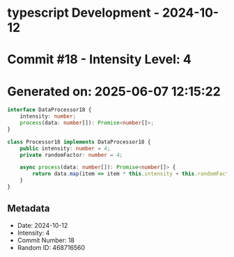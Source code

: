 ﻿# typescript Development - 2024-10-12
# Commit #18 - Intensity Level: 4
# Generated on: 2025-06-07 12:15:22
```typescript
interface DataProcessor18 {
    intensity: number;
    process(data: number[]): Promise<number[]>;
}

class Processor18 implements DataProcessor18 {
    public intensity: number = 4;
    private randomFactor: number = 4;

    async process(data: number[]): Promise<number[]> {
        return data.map(item => item * this.intensity + this.randomFactor);
    }
}
```
## Metadata
- Date: 2024-10-12
- Intensity: 4
- Commit Number: 18
- Random ID: 468716560
